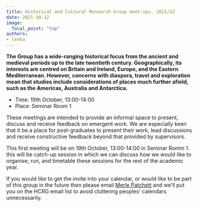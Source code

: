 ```yaml
---
title: Historical and Cultural Research Group meet-ups, 2021/22
date: 2021-10-12
image:
  focal_point: "top"
authors:
- lenka
---
```


**The Group has a wide-ranging historical focus from the ancient and medieval periods up to the late twentieth century. Geographically, its interests are centred on Britain and Ireland, Europe, and the Eastern Mediterranean. However, concerns with diaspora, travel and exploration mean that studies include considerations of places much further afield, such as the Americas, Australia and Antarctica.**

<!--more-->

* Time: 19th October, 13:00-14:00
* Place: Seminar Room 1


These meetings are intended to provide an informal space to present, discuss and receive feedback on emergent work. We are especially keen that it be a place for post-graduates to present their work, lead discussions and receive constructive feedback beyond that provided by supervisors.

This first meeting will be on 19th October, 13:00-14:00 in Seminar Romm 1. this will be catch-up session in which we can discuss how we would like to organise, run, and timetable these sessions for the rest of the academic year.

If you would like to get the invite into your calendar, or would like to be part of this group in the future then please email [Merle Patchett](https://www.bristol.ac.uk/people/person/Merle-Patchett-a0f7c88f-1a2e-44aa-9b5c-8b74f5c88cf1/) and we'll put you on the HCRG email list to avoid cluttering peoples' calendars unnecessarily.
